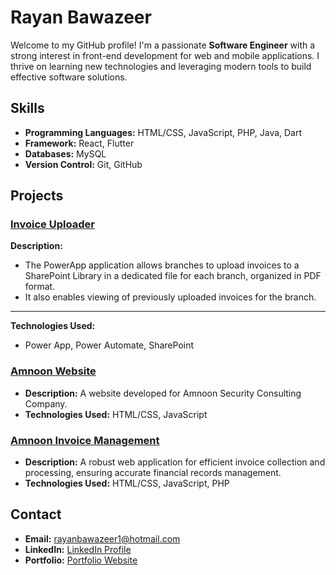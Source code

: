 # Rayan Bawazeer

Welcome to my GitHub profile! I'm a passionate **Software Engineer** with a strong interest in front-end development for web and mobile applications. I thrive on learning new technologies and leveraging modern tools to build effective software solutions.

## Skills

- **Programming Languages:** HTML/CSS, JavaScript, PHP, Java, Dart
- **Framework:** React, Flutter
- **Databases:** MySQL
- **Version Control:** Git, GitHub

## Projects

### [Invoice Uploader](https://github.com/rayansb1/InvoiceUploader)

 **Description:**
 - The PowerApp application allows branches to upload invoices to a SharePoint Library in a dedicated file for each branch, organized in PDF format. 
 - It also enables viewing of previously uploaded invoices for the branch.
 ---
 **Technologies Used:**
 - Power App, Power Automate, SharePoint

### [Amnoon Website](https://github.com/rayansb1/AmnoonWebsite)

- **Description:** A website developed for Amnoon Security Consulting Company.
- **Technologies Used:** HTML/CSS, JavaScript

### [Amnoon Invoice Management](https://github.com/rayansb1/AmnoonInvoiceManagement)

- **Description:** A robust web application for efficient invoice collection and processing, ensuring accurate financial records management.
- **Technologies Used:** HTML/CSS, JavaScript, PHP

## Contact

- **Email:** [rayanbawazeer1@hotmail.com](mailto:rayanbawazeer1@hotmail.com)
- **LinkedIn:** [LinkedIn Profile](https://www.linkedin.com/in/rayansb1)
- **Portfolio:** [Portfolio Website](https://rayanbawazeer.netlify.app)
